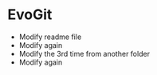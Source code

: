 # EvoGit

- Modify readme file
- Modify again
- Modify the 3rd time from another folder
- Modify again

